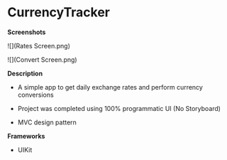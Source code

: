 # CurrencyTracker

**Screenshots**

![](Rates Screen.png)

![](Convert Screen.png)

**Description**

* A simple app to get daily exchange rates and perform currency conversions

* Project was completed using 100% programmatic UI (No Storyboard)

* MVC design pattern


**Frameworks**

* UIKit
